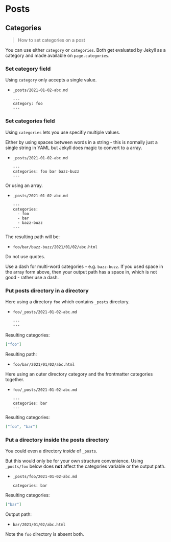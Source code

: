 # Posts


## Categories
> How to set categories on a post

You can use either `category` or `categories`. Both get evaluated by Jekyll as a category and made available on `page.categories`.

### Set category field

Using `category` only accepts a single value.

- `_posts/2021-01-02-abc.md`
    ```liquid
    ---
    category: foo
    ---
    ```

### Set categories field

Using `categories` lets you use specifiy multiple values.

Either by using spaces between words in a string - this is normally just a single string in YAML but Jekyll does magic to convert to a array.

- `_posts/2021-01-02-abc.md`
    ```liquid
    ---
    categories: foo bar bazz-buzz
    ---
    ```

Or using an array. 

- `_posts/2021-01-02-abc.md`
    ```liquid
    ---
    categories:
      - foo
      - bar
      - bazz-buzz
    ---
    ```
    
The resulting path will be:

- `foo/bar/bazz-buzz/2021/01/02/abc.html`

Do not use quotes. 

Use a dash for multi-word categories - e.g. `bazz-buzz`. If you used space in the array form above, then your output path has a space in, which is not good - rather use a dash.

### Put posts directory in a directory

Here using a directory `foo` which contains `_posts` directory.

- `foo/_posts/2021-01-02-abc.md`
    ```liquid
    ---
    ---
    ```

Resulting categories:

```json
["foo"]
```

Resulting path:

- `foo/bar/2021/01/02/abc.html`

Here using an outer directory category and the frontmatter categories together.

- `foo/_posts/2021-01-02-abc.md`
    ```liquid
    ---
    categories: bar
    ---
    ```

Resulting categories:

```json
["foo", "bar"]
```

### Put a directory inside the posts directory

You could even a directory _inside_ of `_posts`.

But this would only be for your own structure convenience. Using `_posts/foo` below does **not** affect the categories variable or the output path.

- `_posts/foo/2021-01-02-abc.md`
    ```liquid
    categories: bar
    ```

Resulting categories:

```json
["bar"]
```

Output path:

- `bar/2021/01/02/abc.html`

Note the `foo` directory is absent both.
